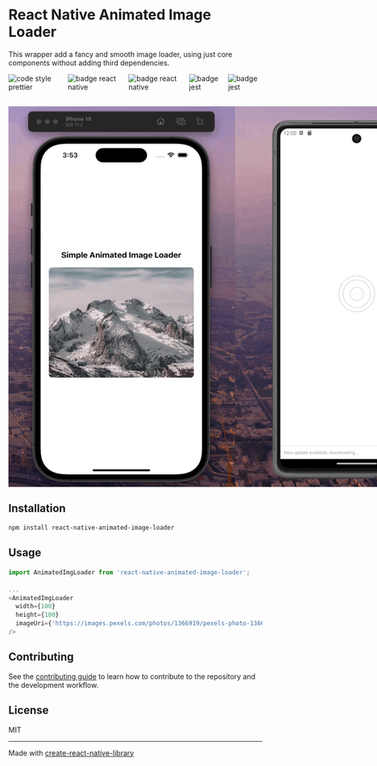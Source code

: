 # React Native Animated Image Loader

This wrapper add a fancy and smooth image loader, using just core components without adding third dependencies.

<div style="display:flex;gap: 10px">
  <img src="https://img.shields.io/badge/prettier-purple?logo=prettier" alt="code style prettier" />
  <img src="https://img.shields.io/badge/eslint-blue?logo=eslint" alt="badge react native"/>
  <img src="https://img.shields.io/badge/react-native-gray?logo=react" alt="badge react native"/>
  <img src="https://img.shields.io/badge/jest-brown?logo=jest" alt="badge jest"/>
  <img src="https://img.shields.io/badge/testing-library-gray?logo=testing-library" alt="badge jest"/>
</div>

<div style="display: flex; margin-top: 30px;">
  <img src="demo-ios.gif" alt="demo ios gif" style="aspect-ratio: 16 / 9" />
  <img src="demo-gms.gif" alt="demo ios gif" style="aspect-ratio: auto" />
</div>

## Installation

```sh
npm install react-native-animated-image-loader
```

## Usage

```js
import AnimatedImgLoader from 'react-native-animated-image-loader';

...
<AnimatedImgLoader
  width={100}
  height={100}
  imageUri={'https://images.pexels.com/photos/1366919/pexels-photo-1366919.jpeg'}
/>
```

## Contributing

See the [contributing guide](CONTRIBUTING.md) to learn how to contribute to the repository and the development workflow.

## License

MIT

---

Made with [create-react-native-library](https://github.com/callstack/react-native-builder-bob)
